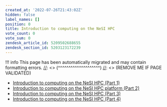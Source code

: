 ```yaml
---
created_at: '2022-07-26T21:43:02Z'
hidden: false
label_names: []
position: 0
title: Introduction to computing on the NeSI HPC
vote_count: 0
vote_sum: 0
zendesk_article_id: 5209502688655
zendesk_section_id: 5203123172239
---
```




[//]: <> (REMOVE ME IF PAGE VALIDATED)
[//]: <> (vvvvvvvvvvvvvvvvvvvv)
!!! info
    This page has been automatically migrated and may contain formatting errors.
[//]: <> (^^^^^^^^^^^^^^^^^^^^)
[//]: <> (REMOVE ME IF PAGE VALIDATED)

<ul>
<li>
<a href="https://www.youtube.com/watch?v=RrFAb8Atsc0&amp;list=PLvbRzoDQPkuFsIzAWaIiYgs-kConq-Hjw" target="_self">Introduction to computing on the NeSI HPC (Part 1)</a> </li>
<li>
<a href="https://www.youtube.com/watch?v=8TNcFZvXSao&amp;list=PLvbRzoDQPkuFsIzAWaIiYgs-kConq-Hjw&amp;index=2" target="_self">Introduction to computing on the NeSI HPC platform (Part 2)</a> </li>
<li><a href="https://www.youtube.com/watch?v=0Vw4b7yY8o8&amp;list=PLvbRzoDQPkuFsIzAWaIiYgs-kConq-Hjw&amp;index=3" target="_self">Introduction to computing on the NeSI HPC (Part 3)</a></li>
<li><a href="https://www.youtube.com/watch?v=kXf6RkRQ6tU&amp;list=PLvbRzoDQPkuFsIzAWaIiYgs-kConq-Hjw&amp;index=4" target="_self">Introduction to computing on the NeSI HPC (Part 4)</a></li>
</ul>
